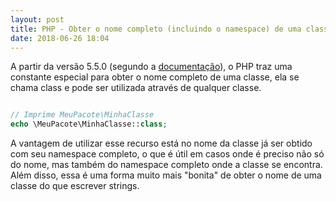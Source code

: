 ```yaml
---
layout: post
title: PHP - Obter o nome completo (incluindo o namespace) de uma classe
date: 2018-06-26 18:04
---
```


A partir da versão 5.5.0 (segundo a [documentação](http://php.net/manual/en/language.oop5.constants.php)), o PHP traz uma constante especial para obter o nome completo de uma classe, ela se chama class e pode ser utilizada através de qualquer classe.

```php

// Imprime MeuPacote\MinhaClasse
echo \MeuPacote\MinhaClasse::class; 

```

A vantagem de utilizar esse recurso está no nome da classe já ser obtido com seu namespace completo, o que é útil em casos onde é preciso não só do nome, mas também do namespace completo onde a classe se encontra. Além disso, essa é uma forma muito mais "bonita" de obter o nome de uma classe do que escrever strings.
